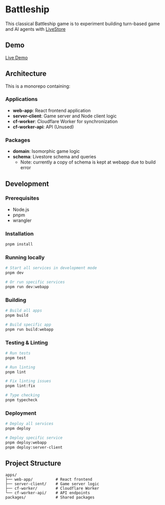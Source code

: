 # Battleship

This classical Battleship game is to experiment building turn-based game and AI agents with [LiveStore](https://livestore.dev/)

## Demo

[Live Demo](https://web-todomvc-sync-cf.livestore.dev)

## Architecture

This is a monorepo containing:

### Applications
- **web-app**: React frontend application
- **server-client**: Game server and Node client logic
- **cf-worker**: Cloudflare Worker for synchronization
- **cf-worker-api**: API (Unused)

### Packages
- **domain**: Isomorphic game logic
- **schema**: Livestore schema and queries
  - Note: currently a copy of schema is kept at webapp due to build error

## Development

### Prerequisites

- Node.js
- pnpm
- wrangler

### Installation

```bash
pnpm install
```

### Running locally

```bash
# Start all services in development mode
pnpm dev

# Or run specific services
pnpm run dev:webapp
```

### Building

```bash
# Build all apps
pnpm build

# Build specific app
pnpm run build:webapp
```

### Testing & Linting

```bash
# Run tests
pnpm test

# Run linting
pnpm lint

# Fix linting issues
pnpm lint:fix

# Type checking
pnpm typecheck
```

### Deployment

```bash
# Deploy all services
pnpm deploy

# Deploy specific service
pnpm deploy:webapp
pnpm deploy:server-client
```

## Project Structure

```
apps/
├── web-app/          # React frontend
├── server-client/    # Game server logic
├── cf-worker/        # Cloudflare Worker
└── cf-worker-api/    # API endpoints
packages/             # Shared packages
```